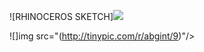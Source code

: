 
![RHINOCEROS SKETCH]<img src="(http://i65.tinypic.com/28mokn9.jpg)"/>





![]img src="(http://tinypic.com/r/abgint/9)"/>
